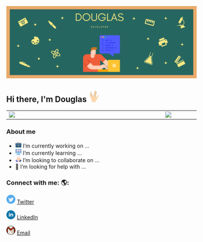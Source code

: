 ![capa github](https://github.com/DouglasCorreiaBrito/DouglasCorreiaBrito/blob/main/img/Capa_github.png) 

## Hi there, I'm Douglas <img width="30px" src="https://github.com/DouglasCorreiaBrito/DouglasCorreiaBrito/blob/main/img/vulcan-salute.png">
<center>
<table>
    <tr>
        <td><img width="400px" align="left" src="https://github-readme-stats.vercel.app/api/top-langs/?username=DouglasCorreiaBrito&hide=html,css&layout=compact&theme=buefy" /></td>
        <td><img width="495px" align="left" src="https://github-readme-stats.vercel.app/api?username=DouglasCorreiaBrito&theme=buefy"/></td>
    </tr>   
</table>
</center> 

### About me
- <img src="https://github.com/DouglasCorreiaBrito/DouglasCorreiaBrito/blob/main/img/work.png"> I’m currently working on ...
- <img src="https://github.com/DouglasCorreiaBrito/DouglasCorreiaBrito/blob/main/img/learn.png"> I’m currently learning ...
- <img src="https://github.com/DouglasCorreiaBrito/DouglasCorreiaBrito/blob/main/img/colab.png">  I’m looking to collaborate on ...
- 🤔 I’m looking for help with ...

### Connect with me: 🌎: 

<a href="https://twitter.com/douglas_cobri"><img src="https://github.com/DouglasCorreiaBrito/DouglasCorreiaBrito/blob/main/img/twitter.png" width="24"></img></a> [Twitter](https://twitter.com/douglas_cobri)    

<a href="https://www.linkedin.com/in/douglas-correia-15816a15"><img src="https://github.com/DouglasCorreiaBrito/DouglasCorreiaBrito/blob/main/img/linkedin.png" width="24"></img></a> [LinkedIn](https://www.linkedin.com/in/douglas-correia-15816a153)  

<a href="mailto:douglas.lusvardi@gmail.com"><img src="https://github.com/DouglasCorreiaBrito/DouglasCorreiaBrito/blob/main/img/gmail.png" width="24"></img></a> [Email](mailto:douglas.lusvardi@gmail.com)  

